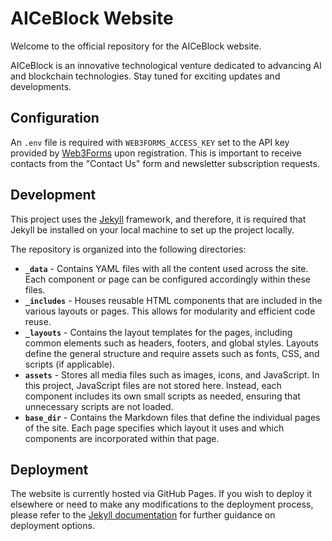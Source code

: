 # AICeBlock Website

Welcome to the official repository for the AICeBlock website.

AICeBlock is an innovative technological venture dedicated to advancing AI and blockchain technologies. Stay tuned for exciting updates and developments.

## Configuration

An `.env` file is required with `WEB3FORMS_ACCESS_KEY` set to the API key provided by [Web3Forms](https://web3forms.com) upon registration. This is important to receive contacts from the "Contact Us" form and newsletter subscription requests.

## Development

This project uses the [Jekyll](https://jekyllrb.com) framework, and therefore, it is required that Jekyll be installed on your local machine to set up the project locally.

The repository is organized into the following directories:

- **`_data`** - Contains YAML files with all the content used across the site. Each component or page can be configured accordingly within these files.
- **`_includes`** - Houses reusable HTML components that are included in the various layouts or pages. This allows for modularity and efficient code reuse.
- **`_layouts`** - Contains the layout templates for the pages, including common elements such as headers, footers, and global styles. Layouts define the general structure and require assets such as fonts, CSS, and scripts (if applicable).
- **`assets`** - Stores all media files such as images, icons, and JavaScript. In this project, JavaScript files are not stored here. Instead, each component includes its own small scripts as needed, ensuring that unnecessary scripts are not loaded.
- **`base_dir`** - Contains the Markdown files that define the individual pages of the site. Each page specifies which layout it uses and which components are incorporated within that page.

## Deployment

The website is currently hosted via GitHub Pages. If you wish to deploy it elsewhere or need to make any modifications to the deployment process, please refer to the [Jekyll documentation](https://jekyllrb.com/docs/step-by-step/10-deployment/) for further guidance on deployment options.
